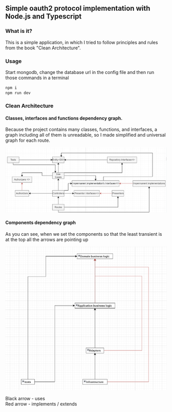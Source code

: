 ## Simple oauth2 protocol implementation with Node.js and Typescript
### What is it?
This is a simple application, in which I tried to follow principles and rules from the book "Clean Architecture".

### Usage
Start mongodb, change the database url in the config file and then run those commands in a terminal

    npm i
    npm run dev
    
### Clean Architecture

#### Classes, interfaces and functions dependency graph. 
Because the project contains many classes, functions, and interfaces, a graph including all of them is unreadable, so I made simplified and universal graph for each route.

![img_1.png](img_1.png)

#### Components dependency graph
As you can see, when we set the components so that the least transient is at the top all the arrows are pointing up

![img_2.png](img_2.png)

Black arrow - uses <br>
Red arrow - implements / extends
